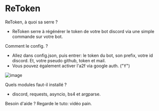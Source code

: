 # ReToken

ReToken, à quoi sa serre ?
- ReToken serre à régénérer le token de votre bot discord via une simple commande sur votre bot.

Comment le config. ?
- Allez dans config.json, puis entrer: le token du bot, son prefix, votre id discord. Et, votre pseudo github, token et mail.
- Vous pouvez également activer l'a2f via google auth. ("Y")

![image](https://user-images.githubusercontent.com/97704518/185821363-3a0349c5-7bb7-4e88-877f-d9021d33bdb1.png)

Quels modules faut-il installé ?
- discord, requests, asyncio, bs4 et argparse.

Besoin d'aide ? Regarde le tuto:
vidéo pain.

